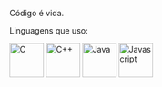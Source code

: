 Código é vida.

Linguagens que uso: <br>

<img 
  width=60
  title="C"
  alt="C"
  src="https://github.com/Akitsute/Akitsute/assets/118070875/7c9b1fc8-147f-43ab-ac6c-08556272a373"
/>
<img 
  width=60
  title="C++"
  alt="C++"
  src="https://github.com/Akitsute/Akitsute/assets/118070875/aea50364-ab9d-4b21-b317-5f6692535160"
/>
<img 
  width=60
  title="Java"
  alt="Java"
  src="https://github.com/Akitsute/Akitsute/assets/118070875/af40a172-e2de-4b88-a837-2258ebdb4e41"
/>
<img 
  width=60
  title="Javascript"
  alt="Javascript"
  src="https://github.com/Akitsute/Akitsute/assets/118070875/050114e8-b3eb-4389-b228-7f9ad138d34c"
/>
